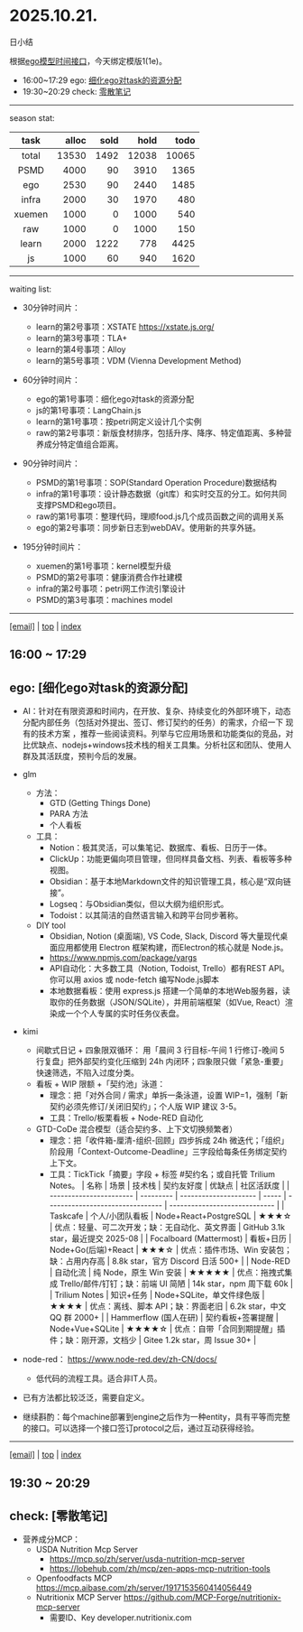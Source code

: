 # 2025.10.21.
日小结

<a id="top"></a>
根据[ego模型时间接口](https://gitee.com/hyg/blog/blob/master/timeflow.md)，今天绑定模版1(1e)。

<a id="index"></a>
- 16:00~17:29	ego: [细化ego对task的资源分配](#20251021160000)
- 19:30~20:29	check: [零散笔记](#20251021193000)

---
season stat:

| task | alloc | sold | hold | todo |
| :---: | ---: | ---: | ---: | ---: |
| total | 13530 | 1492 | 12038 | 10065 |
| PSMD | 4000 | 90 | 3910 | 1365 |
| ego | 2530 | 90 | 2440 | 1485 |
| infra | 2000 | 30 | 1970 | 480 |
| xuemen | 1000 | 0 | 1000 | 540 |
| raw | 1000 | 0 | 1000 | 150 |
| learn | 2000 | 1222 | 778 | 4425 |
| js | 1000 | 60 | 940 | 1620 |

---
waiting list:


- 30分钟时间片：
  - learn的第2号事项：XSTATE https://xstate.js.org/
  - learn的第3号事项：TLA+
  - learn的第4号事项：Alloy
  - learn的第5号事项：VDM (Vienna Development Method)

- 60分钟时间片：
  - ego的第1号事项：细化ego对task的资源分配
  - js的第1号事项：LangChain.js
  - learn的第1号事项：按petri网定义设计几个实例
  - raw的第2号事项：新版食材排序，包括升序、降序、特定值距离、多种营养成分特定值组合距离。

- 90分钟时间片：
  - PSMD的第1号事项：SOP(Standard Operation Procedure)数据结构
  - infra的第1号事项：设计静态数据（git库）和实时交互的分工。如何共同支撑PSMD和ego项目。
  - raw的第1号事项：整理代码，理顺food.js几个成员函数之间的调用关系
  - ego的第2号事项：同步新日志到webDAV。使用新的共享外链。

- 195分钟时间片：
  - xuemen的第1号事项：kernel模型升级
  - PSMD的第2号事项：健康消费合作社建模
  - infra的第2号事项：petri网工作流引擎设计
  - PSMD的第3号事项：machines model

---
<a href="mailto:huangyg@mars22.com?subject=关于2025.10.21.[细化ego对task的资源分配]任务&body=日期: 2025.10.21.%0D%0A序号: 5%0D%0A手稿:../../draft/2025/20251021.01.md%0D%0A---请勿修改邮件主题及以上内容 从下一行开始写您的想法---%0D%0A">[email]</a> | [top](#top) | [index](#index)
<a id="20251021160000"></a>
## 16:00 ~ 17:29
## ego: [细化ego对task的资源分配]

- AI：针对在有限资源和时间内，在开放、复杂、持续变化的外部环境下，动态分配内部任务（包括对外提出、签订、修订契约的任务）的需求，介绍一下 现有的技术方案 ，推荐一些阅读资料。列举与它应用场景和功能类似的竞品，对比优缺点、nodejs+windows技术栈的相关工具集。分析社区和团队、使用人群及其活跃度，预判今后的发展。
- glm
	- 方法：
		- GTD (Getting Things Done)
		- PARA 方法
		- 个人看板
	- 工具：
		- Notion：极其灵活，可以集笔记、数据库、看板、日历于一体。
		- ClickUp：功能更偏向项目管理，但同样具备文档、列表、看板等多种视图。
		- Obsidian：基于本地Markdown文件的知识管理工具，核心是“双向链接”。
		- Logseq：与Obsidian类似，但以大纲为组织形式。
		- Todoist：以其简洁的自然语言输入和跨平台同步著称。
	- DIY tool
		- Obsidian, Notion (桌面端), VS Code, Slack, Discord 等大量现代桌面应用都使用 Electron 框架构建，而Electron的核心就是 Node.js。
		- https://www.npmjs.com/package/yargs
		- API自动化：大多数工具（Notion, Todoist, Trello）都有REST API。你可以用 axios 或 node-fetch 编写Node.js脚本
		- 本地数据看板：使用 express.js 搭建一个简单的本地Web服务器，读取你的任务数据（JSON/SQLite），并用前端框架（如Vue, React）渲染成一个个人专属的实时任务仪表盘。
- kimi
	- 间歇式日记 + 四象限双循环： 用「晨间 3 行目标-午间 1 行修订-晚间 5 行复盘」把外部契约变化压缩到 24h 内闭环；四象限只做「紧急-重要」快速筛选，不陷入过度分类。
	- 看板 + WIP 限额 +「契约池」泳道：	
		- 理念：把「对外合同 / 需求」单拆一条泳道，设置 WIP=1，强制「新契约必须先修订/关闭旧契约」；个人版 WIP 建议 3-5。
		- 工具：Trello/板栗看板 + Node-RED 自动化
	- GTD-CoDe 混合模型（适合契约多、上下文切换频繁者）
		- 理念：把「收件箱-厘清-组织-回顾」四步拆成 24h 微迭代；「组织」阶段用「Context-Outcome-Deadline」三字段给每条任务绑定契约上下文。
		- 工具：TickTick「摘要」字段 + 标签 #契约名；或自托管 Trilium Notes。
| 名称                      | 场景        | 技术栈                   | 契约友好度 | 优缺点                              | 社区活跃度                         |
| ----------------------- | --------- | --------------------- | ----- | -------------------------------- | ----------------------------- |
| Taskcafe                | 个人/小团队看板  | Node+React+PostgreSQL | ★★★☆  | 优点：轻量、可二次开发；缺：无自动化、英文界面          | GitHub 3.1k star，最近提交 2025-08 |
| Focalboard (Mattermost) | 看板+日历     | Node+Go(后端)+React     | ★★★☆  | 优点：插件市场、Win 安装包；缺：占用内存高          | 8.8k star，官方 Discord 日活 500+  |
| Node-RED                | 自动化流      | 纯 Node，原生 Win 安装      | ★★★★★ | 优点：拖拽式集成 Trello/邮件/钉钉；缺：前端 UI 简陋 | 14k star，npm 周下载 60k          |
| Trilium Notes           | 知识+任务     | Node+SQLite，单文件绿色版    | ★★★★  | 优点：离线、脚本 API；缺：界面老旧              | 6.2k star，中文 QQ 群 2000+       |
| Hammerflow (国人在研)       | 契约看板+签署提醒 | Node+Vue+SQLite       | ★★★★☆ | 优点：自带「合同到期提醒」插件；缺：刚开源，文档少        | Gitee 1.2k star，周 Issue 30+   |

- node-red： https://www.node-red.dev/zh-CN/docs/
	- 低代码的流程工具。适合非IT人员。
- 已有方法都比较泛泛，需要自定义。
- 继续斟酌：每个machine部署到engine之后作为一种entity，具有平等而完整的接口。可以选择一个接口签订protocol之后，通过互动获得经验。

---
<a href="mailto:huangyg@mars22.com?subject=关于2025.10.21.[无名任务]任务&body=日期: 2025.10.21.%0D%0A序号: 7%0D%0A手稿:../../draft/2025/20251021.02.md%0D%0A---请勿修改邮件主题及以上内容 从下一行开始写您的想法---%0D%0A">[email]</a> | [top](#top) | [index](#index)
<a id="20251021193000"></a>
## 19:30 ~ 20:29
## check: [零散笔记]

- 营养成分MCP：
	- USDA Nutrition Mcp Server 
		- https://mcp.so/zh/server/usda-nutrition-mcp-server
		- https://lobehub.com/zh/mcp/zen-apps-mcp-nutrition-tools
	- Openfoodfacts MCP https://mcp.aibase.com/zh/server/1917153560414056449
	- Nutritionix MCP Server https://github.com/MCP-Forge/nutritionix-mcp-server
		- 需要ID、Key  developer.nutritionix.com
